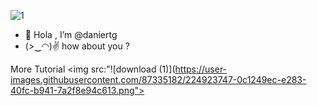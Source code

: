 ![1](https://user-images.githubusercontent.com/87335182/162678136-4810fcfe-df83-4d3a-ab77-92ee86a5d1dc.jpg)
- 👋 Hola , I’m @daniertg
- (>‿◠)✌ how about you ?


More Tutorial 
<img src:"![download (1)](https://user-images.githubusercontent.com/87335182/224923747-0c1249ec-e283-40fc-b941-7a2f8e94c613.png">
